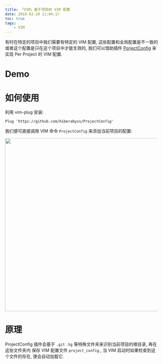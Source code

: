```yaml
---
title: 「VIM」基于项目的 VIM 配置
date: 2018-02-28 11:04:17
toc: true
tags:
    - VIM
---
```


有时在特定的项目中我们需要有特定的 VIM 配置, 这些配置和全局配置是不一致的
或者这个配置是只在这个项目中才能生效的, 我们可以借助插件 [PorjectConfig](https://github.com/hiberabyss/ProjectConfig)
来实现 Per Project 的 VIM 配置.

<!--more-->

# Demo

<script src="https://asciinema.org/a/xBJ9avbKQDoPiypawPLYUdg5s.js" id="asciicast-xBJ9avbKQDoPiypawPLYUdg5s" async></script>

# 如何使用

利用 vim-plug 安装:

```vim
Plug 'https://github.com/hiberabyss/ProjectConfig'
```

我们便可直接调用 VIM 命令 `ProjectConfig` 来添加当前项目的配置:

<img src="http://on2hdrotz.bkt.clouddn.com/blog/1519787607268.png" width="570"/>

# 原理

ProjectConfig 插件会基于 `.git` `.hg` 等特殊文件夹来识别当前项目的根目录, 再在这些文件夹内
保存 VIM 配置文件 `project_config` , 当 VIM 启动时如果检查到这个文件的存在, 便会自动加载它.
